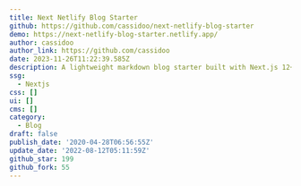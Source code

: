 ```yaml
---
title: Next Netlify Blog Starter
github: https://github.com/cassidoo/next-netlify-blog-starter
demo: https://next-netlify-blog-starter.netlify.app/
author: cassidoo
author_link: https://github.com/cassidoo
date: 2023-11-26T11:22:39.585Z
description: A lightweight markdown blog starter built with Next.js 12+ and Netlify
ssg:
  - Nextjs
css: []
ui: []
cms: []
category:
  - Blog
draft: false
publish_date: '2020-04-28T06:56:55Z'
update_date: '2022-08-12T05:11:59Z'
github_star: 199
github_fork: 55
---
```

